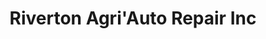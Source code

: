 ---
title: "Riverton Agri'Auto Repair Inc"
url: /riverton/riverton-agriauto-repair-inc/
shop: car repair
---